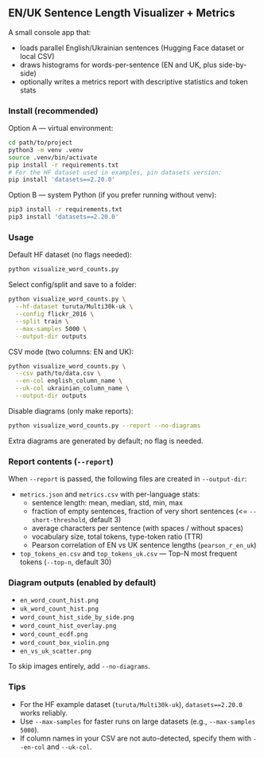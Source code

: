 ## EN/UK Sentence Length Visualizer + Metrics

A small console app that:
- loads parallel English/Ukrainian sentences (Hugging Face dataset or local CSV)
- draws histograms for words-per-sentence (EN and UK, plus side-by-side)
- optionally writes a metrics report with descriptive statistics and token stats

### Install (recommended)

Option A — virtual environment:
```bash
cd path/to/project
python3 -m venv .venv
source .venv/bin/activate
pip install -r requirements.txt
# For the HF dataset used in examples, pin datasets version:
pip install 'datasets==2.20.0'
```

Option B — system Python (if you prefer running without venv):
```bash
pip3 install -r requirements.txt
pip3 install 'datasets==2.20.0'
```

### Usage

Default HF dataset (no flags needed):
```bash
python visualize_word_counts.py
```

Select config/split and save to a folder:
```bash
python visualize_word_counts.py \
  --hf-dataset turuta/Multi30k-uk \
  --config flickr_2016 \
  --split train \
  --max-samples 5000 \
  --output-dir outputs
```

CSV mode (two columns: EN and UK):
```bash
python visualize_word_counts.py \
  --csv path/to/data.csv \
  --en-col english_column_name \
  --uk-col ukrainian_column_name \
  --output-dir outputs
```

Disable diagrams (only make reports):
```bash
python visualize_word_counts.py --report --no-diagrams
```

Extra diagrams are generated by default; no flag is needed.

### Report contents (`--report`)

When `--report` is passed, the following files are created in `--output-dir`:

- `metrics.json` and `metrics.csv` with per-language stats:
  - sentence length: mean, median, std, min, max
  - fraction of empty sentences, fraction of very short sentences (<= `--short-threshold`, default 3)
  - average characters per sentence (with spaces / without spaces)
  - vocabulary size, total tokens, type-token ratio (TTR)
  - Pearson correlation of EN vs UK sentence lengths (`pearson_r_en_uk`)
- `top_tokens_en.csv` and `top_tokens_uk.csv` — Top-N most frequent tokens (`--top-n`, default 30)

### Diagram outputs (enabled by default)

- `en_word_count_hist.png`
- `uk_word_count_hist.png`
- `word_count_hist_side_by_side.png`
- `word_count_hist_overlay.png`
- `word_count_ecdf.png`
- `word_count_box_violin.png`
- `en_vs_uk_scatter.png`

To skip images entirely, add `--no-diagrams`.

### Tips

- For the HF example dataset (`turuta/Multi30k-uk`), `datasets==2.20.0` works reliably.
- Use `--max-samples` for faster runs on large datasets (e.g., `--max-samples 5000`).
- If column names in your CSV are not auto-detected, specify them with `--en-col` and `--uk-col`.

